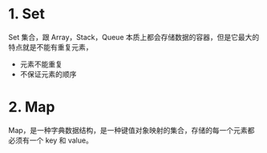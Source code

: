 # 1. Set

Set 集合，跟 Array，Stack，Queue 本质上都会存储数据的容器，但是它最大的特点就是不能有重复元素，

+ 元素不能重复
+ 不保证元素的顺序

# 2. Map

Map，是一种字典数据结构，是一种键值对象映射的集合，存储的每一个元素都必须有一个 key 和 value。
